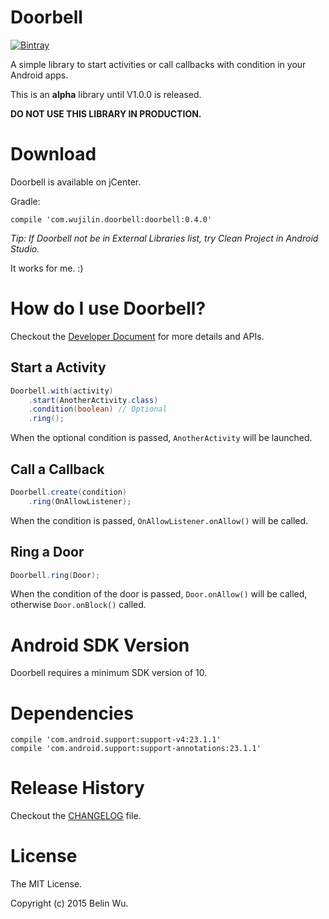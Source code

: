 # Doorbell

[![Bintray](https://api.bintray.com/packages/belinwu/maven/doorbell/images/download.svg)](https://bintray.com/belinwu/maven/doorbell/_latestVersion)

A simple library to start activities or call callbacks with condition in your Android apps.

This is an **alpha** library until V1.0.0 is released.

**DO NOT USE THIS LIBRARY IN PRODUCTION.**

# Download

Doorbell is available on jCenter.

Gradle:

```
compile 'com.wujilin.doorbell:doorbell:0.4.0'
```

*Tip: If Doorbell not be in External Libraries list, try Clean Project in Android Studio.* 

It works for me. :)

# How do I use Doorbell?

Checkout the [Developer Document](DOC.md) for more details and APIs.

## Start a Activity

```java
Doorbell.with(activity)
    .start(AnotherActivity.class)
    .condition(boolean) // Optional
    .ring();
```

When the optional condition is passed, `AnotherActivity` will be launched.

## Call a Callback

```java
Doorbell.create(condition)
    .ring(OnAllowListener);
```

When the condition is passed, `OnAllowListener.onAllow()` will be called.

## Ring a Door

```java
Doorbell.ring(Door);
```

When the condition of the door is passed, `Door.onAllow()` will be called, otherwise `Door.onBlock()` called.

# Android SDK Version

Doorbell requires a minimum SDK version of 10.

# Dependencies

```
compile 'com.android.support:support-v4:23.1.1'
compile 'com.android.support:support-annotations:23.1.1'
```

# Release History

Checkout the [CHANGELOG](CHANGELOG.md) file.

# License

The MIT License.

Copyright (c) 2015 Belin Wu.
